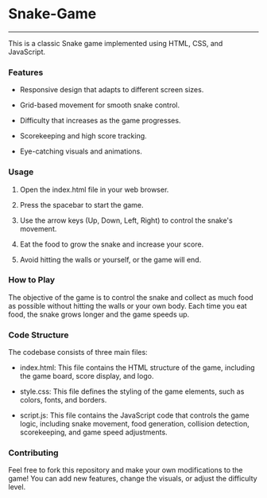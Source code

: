 # Snake-Game

----------

This is a classic Snake game implemented using HTML, CSS, and JavaScript.

### Features

*   Responsive design that adapts to different screen sizes.
    
*   Grid-based movement for smooth snake control.
    
*   Difficulty that increases as the game progresses.
    
*   Scorekeeping and high score tracking.
    
*   Eye-catching visuals and animations.
    

### Usage

1.  Open the index.html file in your web browser.
    
2.  Press the spacebar to start the game.
    
3.  Use the arrow keys (Up, Down, Left, Right) to control the snake's movement.
    
4.  Eat the food to grow the snake and increase your score.
    
5.  Avoid hitting the walls or yourself, or the game will end.
    

### How to Play

The objective of the game is to control the snake and collect as much food as possible without hitting the walls or your own body. Each time you eat food, the snake grows longer and the game speeds up.

### Code Structure

The codebase consists of three main files:

*   index.html: This file contains the HTML structure of the game, including the game board, score display, and logo.
    
*   style.css: This file defines the styling of the game elements, such as colors, fonts, and borders.
    
*   script.js: This file contains the JavaScript code that controls the game logic, including snake movement, food generation, collision detection, scorekeeping, and game speed adjustments.
    

### Contributing

Feel free to fork this repository and make your own modifications to the game! You can add new features, change the visuals, or adjust the difficulty level.